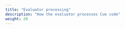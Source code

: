 ```yaml
---
title: "Evaluator processing"
description: "How the evaluator processes Cue code"
weight: 20
---
```


